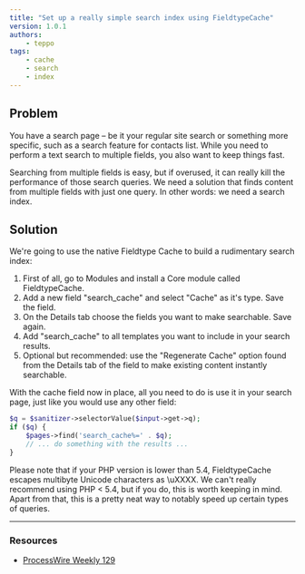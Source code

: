 ```yaml
---
title: "Set up a really simple search index using FieldtypeCache"
version: 1.0.1
authors:
    - teppo
tags:
    - cache
    - search
    - index
---
```


## Problem

You have a search page – be it your regular site search or something more specific, such as a search feature for contacts list. While you need to perform a text search to multiple fields, you also want to keep things fast.

Searching from multiple fields is easy, but if overused, it can really kill the performance of those search queries. We need a solution that finds content from multiple fields with just one query. In other words: we need a search index.

## Solution

We're going to use the native Fieldtype Cache to build a rudimentary search index:

1. First of all, go to Modules and install a Core module called FieldtypeCache.
2. Add a new field "search_cache" and select "Cache" as it's type. Save the field.
3. On the Details tab choose the fields you want to make searchable. Save again.
4. Add "search_cache" to all templates you want to include in your search results.
5. Optional but recommended: use the "Regenerate Cache" option found from the Details tab of the field to make existing content instantly searchable.

With the cache field now in place, all you need to do is use it in your search page, just like you would use any other field:

```php
$q = $sanitizer->selectorValue($input->get->q);
if ($q) {
    $pages->find('search_cache%=' . $q);
    // ... do something with the results ...
}
```

Please note that if your PHP version is lower than 5.4, FieldtypeCache escapes multibyte Unicode characters as \uXXXX. We can't really recommend using PHP < 5.4, but if you do, this is worth keeping in mind. Apart from that, this is a pretty neat way to notably speed up certain types of queries.

---

### Resources

-   [ProcessWire Weekly 129](https://weekly.pw/issue/129)
